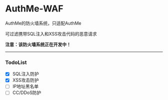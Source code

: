 # AuthMe-WAF
AuthMe的防火墙系统，只适配AuthMe

可过滤携带SQL注入和XSS攻击代码的恶意请求

**注意：该防火墙系统正在开发中！**

---

### TodoList

- [x] SQL注入防护
- [x] XSS攻击防护
- [ ] IP地址黑名单
- [ ] CC/DDoS防护